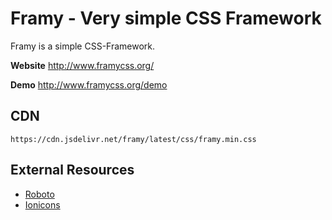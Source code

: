# Framy - Very simple CSS Framework

Framy is a simple CSS-Framework.

__Website__ http://www.framycss.org/

__Demo__ http://www.framycss.org/demo

## CDN

`https://cdn.jsdelivr.net/framy/latest/css/framy.min.css`

## External Resources

- [Roboto](https://www.google.com/fonts/specimen/Roboto)
- [Ionicons](http://ionicons.com/)
